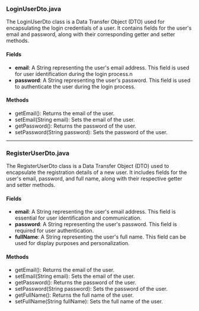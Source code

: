 ### LoginUserDto.java

The LoginUserDto class is a Data Transfer Object (DTO) used for encapsulating the login credentials of a user. It contains fields for the user's email and password, along with their corresponding getter and setter methods.

#### Fields

- **email**: A String representing the user's email address. This field is used for user identification during the login process.n
- **password**: A String representing the user's password. This field is used to authenticate the user during the login process.

#### Methods

- getEmail(): Returns the email of the user.
- setEmail(String email): Sets the email of the user.
- getPassword(): Returns the password of the user.
- setPassword(String password): Sets the password of the user.

---

### RegisterUserDto.java

The RegisterUserDto class is a Data Transfer Object (DTO) used to encapsulate the registration details of a new user. It includes fields for the user's email, password, and full name, along with their respective getter and setter methods.

#### Fields

- **email**: A String representing the user's email address. This field is essential for user identification and communication.
- **password**: A String representing the user's password. This field is required for user authentication.
- **fullName**: A String representing the user's full name. This field can be used for display purposes and personalization.

#### Methods

- getEmail(): Returns the email of the user.
- setEmail(String email): Sets the email of the user.
- getPassword(): Returns the password of the user.
- setPassword(String password): Sets the password of the user.
- getFullName(): Returns the full name of the user.
- setFullName(String fullName): Sets the full name of the user.
